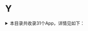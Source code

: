 # Y
<details>
<summary>
本目录共收录31个App，详情见如下：
</summary>

- [Youtube](https://github.com/zirawell/R-Store/tree/main/Rule/QuanX/Adblock/App/Y/Youtube)
- [一刻相册](https://github.com/zirawell/R-Store/tree/main/Rule/QuanX/Adblock/App/Y/%E4%B8%80%E5%88%BB%E7%9B%B8%E5%86%8C)
- [一号店](https://github.com/zirawell/R-Store/tree/main/Rule/QuanX/Adblock/App/Y/%E4%B8%80%E5%8F%B7%E5%BA%97)
- [一汽大众](https://github.com/zirawell/R-Store/tree/main/Rule/QuanX/Adblock/App/Y/%E4%B8%80%E6%B1%BD%E5%A4%A7%E4%BC%97)
- [一淘](https://github.com/zirawell/R-Store/tree/main/Rule/QuanX/Adblock/App/Y/%E4%B8%80%E6%B7%98)
- [一起考教师](https://github.com/zirawell/R-Store/tree/main/Rule/QuanX/Adblock/App/Y/%E4%B8%80%E8%B5%B7%E8%80%83%E6%95%99%E5%B8%88)
- [云闪付](https://github.com/zirawell/R-Store/tree/main/Rule/QuanX/Adblock/App/Y/%E4%BA%91%E9%97%AA%E4%BB%98)
- [云鲸智能](https://github.com/zirawell/R-Store/tree/main/Rule/QuanX/Adblock/App/Y/%E4%BA%91%E9%B2%B8%E6%99%BA%E8%83%BD)
- [云麦好轻](https://github.com/zirawell/R-Store/tree/main/Rule/QuanX/Adblock/App/Y/%E4%BA%91%E9%BA%A6%E5%A5%BD%E8%BD%BB)
- [亚马逊](https://github.com/zirawell/R-Store/tree/main/Rule/QuanX/Adblock/App/Y/%E4%BA%9A%E9%A9%AC%E9%80%8A)
- [优酷视频](https://github.com/zirawell/R-Store/tree/main/Rule/QuanX/Adblock/App/Y/%E4%BC%98%E9%85%B7%E8%A7%86%E9%A2%91)
- [医考帮](https://github.com/zirawell/R-Store/tree/main/Rule/QuanX/Adblock/App/Y/%E5%8C%BB%E8%80%83%E5%B8%AE)
- [印象笔记](https://github.com/zirawell/R-Store/tree/main/Rule/QuanX/Adblock/App/Y/%E5%8D%B0%E8%B1%A1%E7%AC%94%E8%AE%B0)
- [友邦友享](https://github.com/zirawell/R-Store/tree/main/Rule/QuanX/Adblock/App/Y/%E5%8F%8B%E9%82%A6%E5%8F%8B%E4%BA%AB)
- [友邻优课](https://github.com/zirawell/R-Store/tree/main/Rule/QuanX/Adblock/App/Y/%E5%8F%8B%E9%82%BB%E4%BC%98%E8%AF%BE)
- [央视频](https://github.com/zirawell/R-Store/tree/main/Rule/QuanX/Adblock/App/Y/%E5%A4%AE%E8%A7%86%E9%A2%91)
- [悠洗](https://github.com/zirawell/R-Store/tree/main/Rule/QuanX/Adblock/App/Y/%E6%82%A0%E6%B4%97)
- [易捷加油](https://github.com/zirawell/R-Store/tree/main/Rule/QuanX/Adblock/App/Y/%E6%98%93%E6%8D%B7%E5%8A%A0%E6%B2%B9)
- [易校园](https://github.com/zirawell/R-Store/tree/main/Rule/QuanX/Adblock/App/Y/%E6%98%93%E6%A0%A1%E5%9B%AD)
- [易车](https://github.com/zirawell/R-Store/tree/main/Rule/QuanX/Adblock/App/Y/%E6%98%93%E8%BD%A6)
- [映客直播](https://github.com/zirawell/R-Store/tree/main/Rule/QuanX/Adblock/App/Y/%E6%98%A0%E5%AE%A2%E7%9B%B4%E6%92%AD)
- [曜影医疗](https://github.com/zirawell/R-Store/tree/main/Rule/QuanX/Adblock/App/Y/%E6%9B%9C%E5%BD%B1%E5%8C%BB%E7%96%97)
- [永安行](https://github.com/zirawell/R-Store/tree/main/Rule/QuanX/Adblock/App/Y/%E6%B0%B8%E5%AE%89%E8%A1%8C)
- [永辉生活](https://github.com/zirawell/R-Store/tree/main/Rule/QuanX/Adblock/App/Y/%E6%B0%B8%E8%BE%89%E7%94%9F%E6%B4%BB)
- [猿辅导](https://github.com/zirawell/R-Store/tree/main/Rule/QuanX/Adblock/App/Y/%E7%8C%BF%E8%BE%85%E5%AF%BC)
- [盈宝证券](https://github.com/zirawell/R-Store/tree/main/Rule/QuanX/Adblock/App/Y/%E7%9B%88%E5%AE%9D%E8%AF%81%E5%88%B8)
- [育学园](https://github.com/zirawell/R-Store/tree/main/Rule/QuanX/Adblock/App/Y/%E8%82%B2%E5%AD%A6%E5%9B%AD)
- [艺龙旅行](https://github.com/zirawell/R-Store/tree/main/Rule/QuanX/Adblock/App/Y/%E8%89%BA%E9%BE%99%E6%97%85%E8%A1%8C)
- [萤石云视频](https://github.com/zirawell/R-Store/tree/main/Rule/QuanX/Adblock/App/Y/%E8%90%A4%E7%9F%B3%E4%BA%91%E8%A7%86%E9%A2%91)
- [邮储信用卡](https://github.com/zirawell/R-Store/tree/main/Rule/QuanX/Adblock/App/Y/%E9%82%AE%E5%82%A8%E4%BF%A1%E7%94%A8%E5%8D%A1)
- [银盛通](https://github.com/zirawell/R-Store/tree/main/Rule/QuanX/Adblock/App/Y/%E9%93%B6%E7%9B%9B%E9%80%9A)

</details>